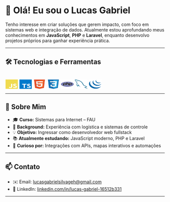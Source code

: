 # 👋 Olá! Eu sou o Lucas Gabriel

Tenho interesse em criar soluções que gerem impacto, com foco em sistemas web e integração de dados. 
Atualmente estou aprofundando meus conhecimentos em **JavaScript**, **PHP** e **Laravel**, enquanto desenvolvo projetos próprios para ganhar experiência prática.

---

## 🛠️ Tecnologias e Ferramentas

<div style="display: inline_block"><br>
  <img align="center" alt="Lucas-JS" height="30" width="40" src="https://raw.githubusercontent.com/devicons/devicon/master/icons/javascript/javascript-plain.svg">
  <img align="center" alt="Lucas-TS" height="30" width="40" src="https://raw.githubusercontent.com/devicons/devicon/master/icons/typescript/typescript-plain.svg">
  <img align="center" alt="Lucas-HTML" height="30" width="40" src="https://raw.githubusercontent.com/devicons/devicon/master/icons/html5/html5-original.svg">
  <img align="center" alt="Lucas-CSS" height="30" width="40" src="https://raw.githubusercontent.com/devicons/devicon/master/icons/css3/css3-original.svg">
  <img align="center" alt="Lucas-PHP" height="30" width="40" src="https://raw.githubusercontent.com/devicons/devicon/master/icons/php/php-original.svg">
  <img align="center" alt="Lucas-MySQL" height="30" width="40" src="https://raw.githubusercontent.com/devicons/devicon/master/icons/mysql/mysql-original.svg">
  <img align="center" alt="Lucas-jQuery" height="30" width="40" src="https://raw.githubusercontent.com/devicons/devicon/master/icons/jquery/jquery-original.svg">
</div>

---

## 📌 Sobre Mim

- 🎓 **Curso:** Sistemas para Internet – FAU  
- 🚛 **Background:** Experiência com logística e sistemas de controle  
- 💡 **Objetivo:** Ingressar como desenvolvedor web fullstack  
- 📚 **Atualmente estudando:** JavaScript moderno, PHP e Laravel  
- 🧠 **Curioso por:** Integrações com APIs, mapas interativos e automações

---

## 📫 Contato

- ✉️ Email: [lucasgabrielsilvageh@gmail.com](mailto:lucasgabrielsilvageh@gmail.com)  
- 💼 LinkedIn: [linkedin.com/in/lucas-gabriel-16512b331](https://www.linkedin.com/in/lucas-gabriel-16512b331)

---
